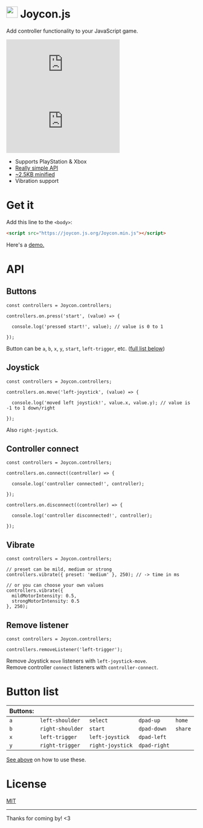 # <img src="icon.svg" width="30px"> Joycon.js

Add controller functionality to your JavaScript game.

[![License](https://img.shields.io/github/license/benhatsor/joycon.js)](/LICENSE) [![Minified size](https://img.shields.io/github/size/benhatsor/joycon.js/Joycon.min.js)](/Joycon.min.js)

- Supports PlayStation & Xbox
- [Really simple API](#api)
- [~2.5KB minified](/Joycon.min.js)
- Vibration support

# Get it

Add this line to the `<body>`:
```HTML
<script src="https://joycon.js.org/Joycon.min.js"></script>
```

Here's a [demo.](https://cde.run/benhatsor/joycon.js/demo.html)

# API

## Buttons

```JS
const controllers = Joycon.controllers;

controllers.on.press('start', (value) => {

  console.log('pressed start!', value); // value is 0 to 1

});
```

Button can be `a`, `b`, `x`, `y`, `start`, `left-trigger`, etc. ([full list below](#button-list))

## Joystick

```JS
const controllers = Joycon.controllers;

controllers.on.move('left-joystick', (value) => {

  console.log('moved left joystick!', value.x, value.y); // value is -1 to 1 down/right

});
```
Also `right-joystick`.

## Controller connect

```JS
const controllers = Joycon.controllers;

controllers.on.connect((controller) => {

  console.log('controller connected!', controller);

});

controllers.on.disconnect((controller) => {

  console.log('controller disconnected!', controller);

});
```

## Vibrate

```JS
const controllers = Joycon.controllers;

// preset can be mild, medium or strong
controllers.vibrate({ preset: 'medium' }, 250); // -> time in ms

// or you can choose your own values
controllers.vibrate({
  mildMotorIntensity: 0.5,
  strongMotorIntensity: 0.5
}, 250);
```

## Remove listener

```JS
const controllers = Joycon.controllers;

controllers.removeListener('left-trigger');
```

Remove Joystick `move` listeners with `left-joystick-move`.  
Remove controller `connect` listeners with `controller-connect`.

# Button list

| Buttons: |  |  |  |  |
|---|---|---|---|---|
| `a` | `left-shoulder` | `select` | `dpad-up` | `home` |
| `b` | `right-shoulder` | `start` | `dpad-down` | `share` |
| `x` | `left-trigger` | `left-joystick` | `dpad-left` |
| `y` | `right-trigger` | `right-joystick` | `dpad-right` |

[See above](#buttons) on how to use these.

# License

[MIT](/LICENSE)

---

Thanks for coming by! <3
